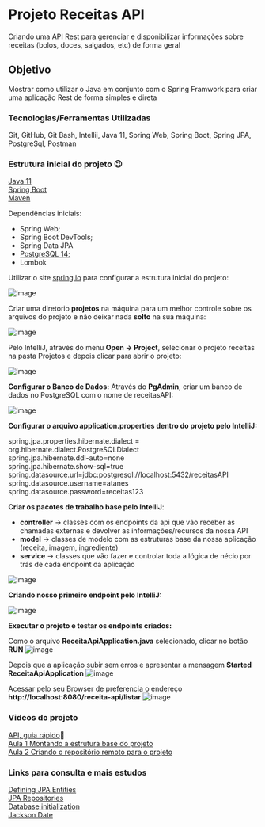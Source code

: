 # Projeto Receitas API
Criando uma API Rest para gerenciar e disponibilizar informações sobre receitas (bolos, doces, salgados, etc) de forma geral

## Objetivo
Mostrar como utilizar o Java em conjunto com o Spring Framwork para criar uma aplicação Rest de forma simples e direta

### Tecnologias/Ferramentas Utilizadas
Git, GitHub, Git Bash, Intellij, Java 11, Spring Web, Spring Boot, Spring JPA, PostgreSql, Postman

### Estrutura inicial do projeto 😉

[Java 11](https://www.oracle.com/br/java/technologies/javase/jdk11-archive-downloads.html)  
[Spring Boot](https://spring.io/projects/spring-boot)  
[Maven](https://maven.apache.org/)  

Dependências iniciais:  
-	Spring Web;  
-	Spring Boot DevTools;  
-	Spring Data JPA  
- [PostgreSQL 14](https://www.postgresql.org/download/);  
- Lombok  

Utilizar o site [spring.io](https://start.spring.io/) para configurar a estrutura inicial do projeto:

![image](https://user-images.githubusercontent.com/18126923/217337970-f82eff9e-8654-4ae1-a795-4fdf4f3eef45.png)

Criar uma diretorio **projetos** na máquina para um melhor controle sobre os arquivos do projeto e não deixar nada **solto** na sua máquina:

![image](https://user-images.githubusercontent.com/18126923/217338328-b43da580-e033-48e2-a7be-6b0bc1cc81ff.png)

Pelo IntelliJ, através do menu **Open -> Project**, selecionar o projeto receitas na pasta Projetos e depois clicar para abrir o projeto:

![image](https://user-images.githubusercontent.com/18126923/217338512-6208209a-7d97-4dfe-ac7f-04a2384559ed.png)

**Configurar o Banco de Dados:**
Através do **PgAdmin**, criar um banco de dados no PostgreSQL com o nome de receitasAPI:

![image](https://user-images.githubusercontent.com/18126923/217338668-57c70912-da99-4630-93dd-cc0e25dcbf8d.png)

**Configurar o arquivo application.properties dentro do projeto pelo IntelliJ:** 

spring.jpa.properties.hibernate.dialect = org.hibernate.dialect.PostgreSQLDialect  
spring.jpa.hibernate.ddl-auto=none  
spring.jpa.hibernate.show-sql=true  
spring.datasource.url=jdbc:postgresql://localhost:5432/receitasAPI  
spring.datasource.username=atanes  
spring.datasource.password=receitas123  

**Criar os pacotes de trabalho base pelo IntelliJ**:  
- **controller** -> classes com os endpoints da api que vão receber as chamadas externas e devolver as informações/recursos da nossa API  
- **model** -> classes de modelo com as estruturas base da nossa aplicação (receita, imagem, ingrediente)  
- **service** -> classes que vão fazer e controlar toda a lógica de nécio por trás de cada endpoint da aplicação  

![image](https://user-images.githubusercontent.com/18126923/217339198-4ccd3a86-d296-41d5-86b6-0cb8358514f4.png)  

**Criando nosso primeiro endpoint pelo IntelliJ:**  

![image](https://user-images.githubusercontent.com/18126923/217339357-a811c60c-6005-41f8-a43e-649fefc71d8b.png)

**Executar o projeto e testar os endpoints criados:**

Como o arquivo **ReceitaApiApplication.java** selecionado, clicar no botão **RUN**
![image](https://user-images.githubusercontent.com/18126923/217344933-b9124bfa-d279-4b07-bc86-4810c138c3e3.png)

Depois que a aplicação subir sem erros e apresentar a mensagem **Started ReceitaApiApplication**
![image](https://user-images.githubusercontent.com/18126923/217345017-5b71158a-f1d4-4c9f-a169-6484d6e54df2.png)

Acessar pelo seu Browser de preferencia o endereço **http://localhost:8080/receita-api/listar**
![image](https://user-images.githubusercontent.com/18126923/217345134-f8c3eefc-f1e5-4afb-88b7-a283c566e7e8.png)

### Videos do projeto
[API, guia rápido](https://youtu.be/FyI6vsLK0ng)🚀  
[Aula 1   Montando a estrutura base do projeto](https://youtu.be/WTW24-XmRfg)  
[Aula 2   Criando o repositório remoto para o projeto](https://youtu.be/e6D8KAQMexY)

### Links para consulta e mais estudos
[Defining JPA Entities](https://www.baeldung.com/jpa-entities)  
[JPA Repositories](https://docs.spring.io/spring-data/jpa/docs/1.5.0.RELEASE/reference/html/jpa.repositories.html)  
[Database initialization](https://docs.spring.io/spring-boot/docs/1.1.0.M1/reference/html/howto-database-initialization.html)  
[Jackson Date](https://www.baeldung.com/jackson-serialize-dates)  
